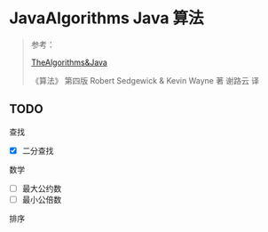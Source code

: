 # JavaAlgorithms Java 算法

> 参考：
>
> [TheAlgorithms&Java](https://github.com/TheAlgorithms/Java) 
>
> 《算法》 第四版 Robert Sedgewick & Kevin Wayne 著 谢路云 译

## TODO
查找

- [x] 二分查找

 数学
 - [ ] 最大公约数
 - [ ] 最小公倍数
 
 排序